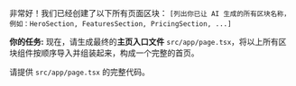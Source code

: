非常好！我们已经创建了以下所有页面区块：
`[列出你已让 AI 生成的所有区块名称，例如：HeroSection, FeaturesSection, PricingSection, ...]`

**你的任务:**
现在，请生成最终的**主页入口文件** `src/app/page.tsx`，将以上所有区块组件按顺序导入并组装起来，构成一个完整的首页。

请提供 `src/app/page.tsx` 的完整代码。
